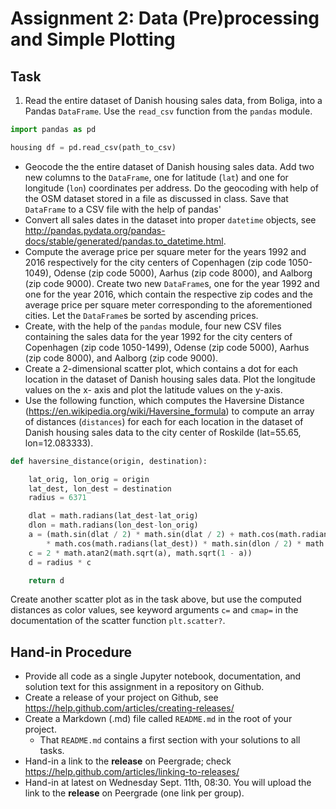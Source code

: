 # Assignment 2: Data (Pre)processing and Simple Plotting

## Task

  1. Read the entire dataset of Danish housing sales data, from Boliga, into a Pandas `DataFrame`. Use the `read_csv` function from the `pandas` module.

  ```python
  import pandas as pd

  housing df = pd.read_csv(path_to_csv)
  ```
  * Geocode the the entire dataset of Danish housing sales data. Add two new columns to the `DataFrame`, one for latitude (`lat`) and one for longitude (`lon`) coordinates per address. Do the geocoding with help of the OSM dataset stored in a file as discussed in class. Save that `DataFrame` to a CSV file with the help of pandas' 
  * Convert all sales dates in the dataset into proper `datetime` objects, see http://pandas.pydata.org/pandas-docs/stable/generated/pandas.to_datetime.html.
  * Compute the average price per square meter for the years 1992 and 2016 respectively for the city centers of Copenhagen (zip code 1050-1049), Odense (zip code 5000), Aarhus (zip code 8000), and Aalborg (zip code 9000). Create two new `DataFrame`s, one for the year 1992 and one for the year 2016, which contain the respective zip codes and the average price per square meter corresponding to the aforementioned cities. Let the `DataFrame`s be sorted by ascending prices.
  * Create, with the help of the `pandas` module, four new CSV files containing the sales data for the year 1992 for the city centers of Copenhagen (zip code 1050-1499), Odense (zip code 5000), Aarhus (zip code 8000), and Aalborg (zip code 9000).
  * Create a 2-dimensional scatter plot, which contains a dot for each location in the dataset of Danish housing sales data. Plot the longitude values on the x- axis and plot the latitude values on the y-axis.
  * Use the following function, which computes the Haversine Distance (https://en.wikipedia.org/wiki/Haversine_formula) to compute an array of distances (`distances`) for each for each location in the dataset of Danish housing sales data to the city center of Roskilde (lat=55.65, lon=12.083333).

  ```python
  def haversine_distance(origin, destination):

      lat_orig, lon_orig = origin
      lat_dest, lon_dest = destination
      radius = 6371

      dlat = math.radians(lat_dest-lat_orig)
      dlon = math.radians(lon_dest-lon_orig)
      a = (math.sin(dlat / 2) * math.sin(dlat / 2) + math.cos(math.radians(lat_orig)) 
          * math.cos(math.radians(lat_dest)) * math.sin(dlon / 2) * math.sin(dlon / 2))
      c = 2 * math.atan2(math.sqrt(a), math.sqrt(1 - a))
      d = radius * c

      return d
  ```

  Create another scatter plot as in the task above, but use the computed distances as color values, see keyword arguments `c=` and `cmap=` in the documentation of the scatter function `plt.scatter?`.


## Hand-in Procedure

  * Provide all code as a single Jupyter notebook, documentation, and solution text for this assignment in a repository on Github.
  * Create a release of your project on Github, see https://help.github.com/articles/creating-releases/
  * Create a Markdown (.md) file called `README.md` in the root of your project.
    - That `README.md` contains a first section with your solutions to all tasks.
  * Hand-in a link to the **release** on Peergrade; check https://help.github.com/articles/linking-to-releases/
  * Hand-in at latest on Wednesday Sept. 11th, 08:30. You will upload the link to the **release** on Peergrade (one link per group).

